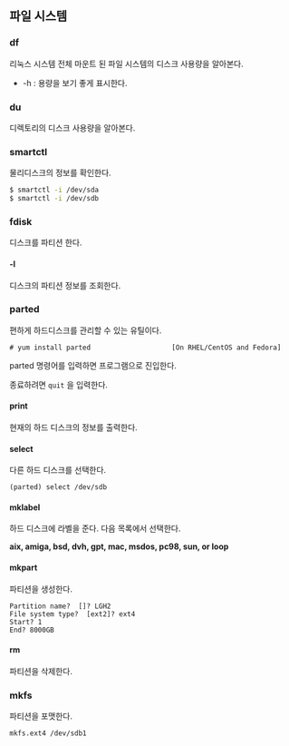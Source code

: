 ## 파일 시스템

### df

리눅스 시스템 전체 마운트 된 파일 시스템의 디스크 사용량을 알아본다.

* -h : 용량을 보기 좋게 표시한다.

### du

디렉토리의 디스크 사용량을 알아본다.

### smartctl

물리디스크의 정보를 확인한다.

```bash
$ smartctl -i /dev/sda
$ smartctl -i /dev/sdb
```

### fdisk

디스크를 파티션 한다.

#### -l

디스크의 파티션 정보를 조회한다.

### parted

편하게 하드디스크를 관리할 수 있는 유틸이다. 

```
# yum install parted                    [On RHEL/CentOS and Fedora]
```

parted 명령어를 입력하면 프로그램으로 진입한다. 

종료하려면 `quit` 을 입력한다.

#### print 

현재의 하드 디스크의 정보를 출력한다.

#### select

다른 하드 디스크를 선택한다.

```
(parted) select /dev/sdb
```

 #### mklabel

하드 디스크에 라벨을 준다. 다음 목록에서 선택한다. 

**aix, amiga, bsd, dvh, gpt, mac, msdos, pc98, sun, or loop**

#### mkpart

파티션을 생성한다.

```
Partition name?  []? LGH2
File system type?  [ext2]? ext4
Start? 1
End? 8000GB
```

#### rm 

파티션을 삭제한다. 

### mkfs

파티션을 포맷한다.

```
mkfs.ext4 /dev/sdb1
```

